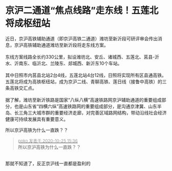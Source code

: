 # 京沪二通道“焦点线路”走东线！五莲北将成枢纽站


近日，京沪高铁辅助通道（即京沪高铁二通道）潍坊至新沂段可研评审会传出消息，京沪高铁辅助通道潍坊至新沂段将走东线方案。<br />
<br />
东线方案线路全长约330公里，拟设潍坊北、安丘、诸城西、五莲北、莒县-沂水、沂南东、临沂北、兰陵东、郯城西、新沂东10个车站。<br />
<br />
其中日照市内莒县北站2台4线，五莲北站4台12线，日照将实现所有区县通高铁。五莲北将成为高铁枢纽站，成为京沪二线、青聊高铁、莲日线（接鲁中高铁）的三条高铁交汇点。<br />
<br />
据了解，潍坊至新沂铁路是国家“八纵八横”高速铁路网京沪辅助通道的重要组成部分，也是山东省“四横六纵”高速铁路网的重要组成部分，是沟通京津冀、山东半岛、长三角三大城市群的重要经济走廊，对完善区域路网结构，带动沿线社会经济健康可持续发展具有重要意义。<img id="aimg_ri639" onclick="zoom(this, this.src, 0, 0, 0)" class="zoom" src="https://cdn.jsdelivr.net/gh/hishis/forum-master/public/images/patch.gif" onmouseover="img_onmouseoverfunc(this)" onload="thumbImg(this)" border="0" alt="" />

所以京沪高铁为什么一直跌？？

<div class="quote"><blockquote><font size="2"><a href="https://www.hostloc.com/forum.php?mod=redirect&amp;goto=findpost&amp;pid=9350074&amp;ptid=758289" target="_blank"><font color="#999999">poko 发表于 2020-10-25 15:36</font></a></font><br />
所以京沪高铁为什么一直跌？？</blockquote></div><br />
那就不知道了，反正京沪线一直都是盈利的<img id="aimg_KbDf1" onclick="zoom(this, this.src, 0, 0, 0)" class="zoom" src="https://cdn.jsdelivr.net/gh/hishis/forum-master/public/images/patch.gif" onmouseover="img_onmouseoverfunc(this)" onload="thumbImg(this)" border="0" alt="" />
